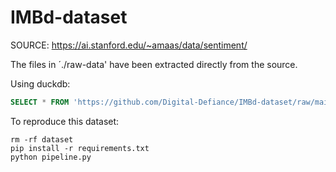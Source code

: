 # IMBd-dataset

SOURCE: https://ai.stanford.edu/~amaas/data/sentiment/

The files in ´./raw-data' have been extracted directly from the source.




Using duckdb:


```sql
SELECT * FROM 'https://github.com/Digital-Defiance/IMBd-dataset/raw/main/dataset/dataset.parquet';
```


To reproduce this dataset:

```
rm -rf dataset
pip install -r requirements.txt
python pipeline.py
```
